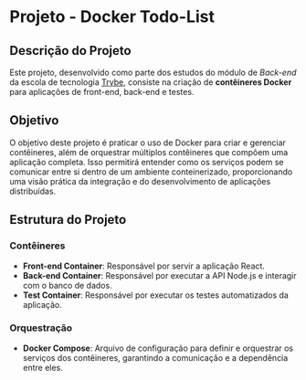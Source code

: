 # Projeto - Docker Todo-List

## Descrição do Projeto

Este projeto, desenvolvido como parte dos estudos do módulo de *Back-end* da escola de tecnologia [Trybe](https://www.betrybe.com/), consiste na criação de **contêineres Docker** para aplicações de front-end, back-end e testes. 

## Objetivo

O objetivo deste projeto é praticar o uso de Docker para criar e gerenciar contêineres, além de orquestrar múltiplos contêineres que compõem uma aplicação completa. Isso permitirá entender como os serviços podem se comunicar entre si dentro de um ambiente conteinerizado, proporcionando uma visão prática da integração e do desenvolvimento de aplicações distribuídas.

## Estrutura do Projeto

### Contêineres

-   **Front-end Container**: Responsável por servir a aplicação React.
-   **Back-end Container**: Responsável por executar a API Node.js e interagir com o banco de dados.
-   **Test Container**: Responsável por executar os testes automatizados da aplicação.

### Orquestração

-   **Docker Compose**: Arquivo de configuração para definir e orquestrar os serviços dos contêineres, garantindo a comunicação e a dependência entre eles.
